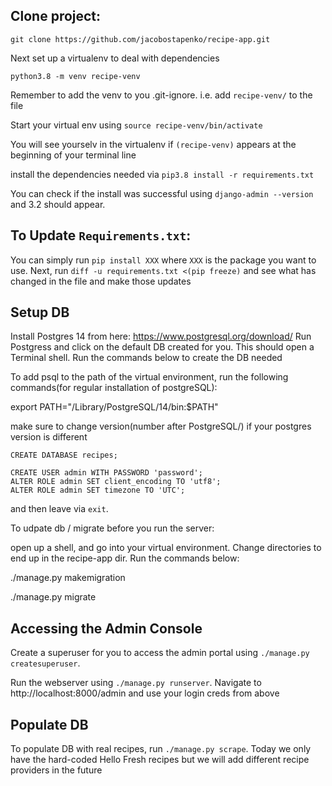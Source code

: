 
## Clone project:

```git clone https://github.com/jacobostapenko/recipe-app.git```

Next set up a virtualenv to deal with dependencies

```python3.8 -m venv recipe-venv```

Remember to add the venv to you .git-ignore. i.e. add `recipe-venv/` to the file

Start your virtual env using
```source recipe-venv/bin/activate```

You will see yourselv in the virtualenv if `(recipe-venv)` appears at the beginning of your terminal line

install the dependencies needed via `pip3.8 install -r requirements.txt`

You can check if the install was successful using `django-admin --version` and 3.2 should appear.

## To Update `Requirements.txt`:
You can simply run `pip install XXX` where `XXX` is the package you want to use. Next, run
 `diff -u requirements.txt <(pip freeze)` and see what has changed in the file and make those updates

## Setup DB

Install Postgres 14 from here: https://www.postgresql.org/download/
Run Postgress and click on the default DB created for you. This should open a Terminal shell. Run the commands below to
create the DB needed

To add psql to the path of the virtual environment, run the following commands(for regular installation of postgreSQL):

export PATH="/Library/PostgreSQL/14/bin:$PATH"

make sure to change version(number after PostgreSQL/) if your postgres version is different

```CREATE DATABASE recipes;```

```
CREATE USER admin WITH PASSWORD 'password';
ALTER ROLE admin SET client_encoding TO 'utf8';
ALTER ROLE admin SET timezone TO 'UTC';
```
and then leave via `exit`.



To udpate db / migrate before you run the server:

open up a shell, and go into your virtual environment. Change directories to end up in the recipe-app dir. Run the commands below:

./manage.py makemigration

./manage.py migrate


## Accessing the Admin Console
Create a superuser for you to access the admin portal using `./manage.py createsuperuser`.

Run the webserver using `./manage.py runserver`. Navigate to http://localhost:8000/admin and use your login creds from above


## Populate DB
To populate DB with real recipes, run `./manage.py scrape`. Today we only have the hard-coded
Hello Fresh recipes but we will add different recipe providers in the future


